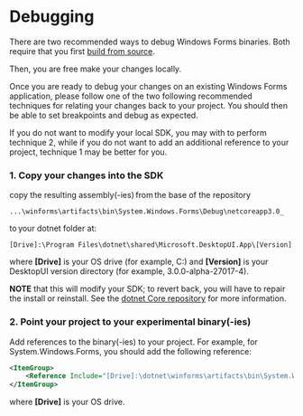 # Debugging

There are two recommended ways to debug Windows Forms binaries. Both require that you first [build from source](https://github.com/dotnet/corefx/blob/master/Documentation/building.md).

Then, you are free make your changes locally.

Once you are ready to debug your changes on an existing Windows Forms application, please follow one of the two following recommended techniques for relating your changes back to your project. You should then be able to set breakpoints and debug as expected.

If you do not want to modify your local SDK, you may with to perform technique 2, while if you do not want to add an additional reference to your project, technique 1 may be better for you.

### 1. Copy your changes into the SDK

copy the resulting assembly(-ies) from the base of the repository  

```...\winforms\artifacts\bin\System.Windows.Forms\Debug\netcoreapp3.0_ ```

to your dotnet folder at:  

```[Drive]:\Program Files\dotnet\shared\Microsoft.DesktopUI.App\[Version]``` 

where **[Drive]** is your OS drive (for example, C:) and **[Version]** is your DesktopUI version directory (for example, 3.0.0-alpha-27017-4).

**NOTE** that this will modify your SDK; to revert back, you will have to repair the install or reinstall. See the [dotnet Core repository](https://github.com/dotnet/core) for more information.

### 2. Point your project to your experimental binary(-ies)

Add references to the binary(-ies) to your project. For example, for System.Windows.Forms, you should add the following reference:

```xml
<ItemGroup>
    <Reference Include="[Drive]:\dotnet\winforms\artifacts\bin\System.Windows.Forms\Debug\netcoreapp3.0\System.Windows.Forms.dll" />
</ItemGroup>
```

where **[Drive]** is your OS drive.